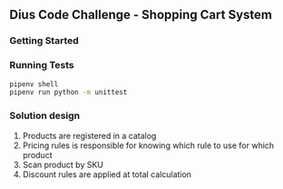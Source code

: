 ## Dius Code Challenge - Shopping Cart System

### Getting Started


### Running Tests
```bash
pipenv shell
pipenv run python -m unittest
```

### Solution design

1) Products are registered in a catalog
2) Pricing rules is responsible for knowing which rule to use for which product
3) Scan product by SKU
4) Discount rules are applied at total calculation
